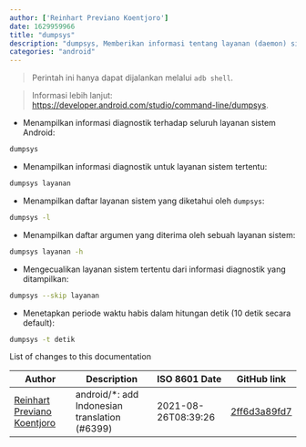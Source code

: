 ```yaml
---
author: ['Reinhart Previano Koentjoro']
date: 1629959966
title: "dumpsys"
description: "dumpsys, Memberikan informasi tentang layanan (daemon) sistem milik Android."
categories: "android"
---
```

> Perintah ini hanya dapat dijalankan melalui `adb shell`.

> Informasi lebih lanjut: <https://developer.android.com/studio/command-line/dumpsys>.

- Menampilkan informasi diagnostik terhadap seluruh layanan sistem Android:

```bash
dumpsys
```

- Menampilkan informasi diagnostik untuk layanan sistem tertentu:

```bash
dumpsys layanan
```

- Menampilkan daftar layanan sistem yang diketahui oleh `dumpsys`:

```bash
dumpsys -l
```

- Menampilkan daftar argumen yang diterima oleh sebuah layanan sistem:

```bash
dumpsys layanan -h
```

- Mengecualikan layanan sistem tertentu dari informasi diagnostik yang ditampilkan:

```bash
dumpsys --skip layanan
```

- Menetapkan periode waktu habis dalam hitungan detik (10 detik secara default):

```bash
dumpsys -t detik
```
List of changes to this documentation


Author | Description | ISO 8601 Date | GitHub link
------|-----|-----|-----
[Reinhart Previano Koentjoro](mailto:reinhart_previano@yahoo.com) | android/*: add Indonesian translation (#6399) | 2021-08-26T08:39:26 | [2ff6d3a89fd7](https://github.com/tldr-pages/tldr/commit/2ff6d3a89fd70c776e9fdebef1708fa7ff76e2cd)

